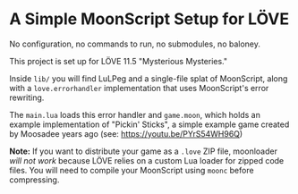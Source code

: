 
# A Simple MoonScript Setup for LÖVE

No configuration, no commands to run, no submodules, no baloney.

This project is set up for LÖVE 11.5 "Mysterious Mysteries."

Inside `lib/` you will find LuLPeg and a single-file splat of MoonScript, along
with a `love.errorhandler` implementation that uses MoonScript's error
rewriting.

The `main.lua` loads this error handler and `game.moon`, which holds an example
implementation of "Pickin' Sticks", a simple example game created by Moosadee
years ago (see: https://youtu.be/PYrS54WH96Q)

**Note:** If you want to distribute your game as a `.love` ZIP file, moonloader
_will not work_ because LÖVE relies on a custom Lua loader for zipped code
files. You will need to compile your MoonScript using `moonc` before compressing.
